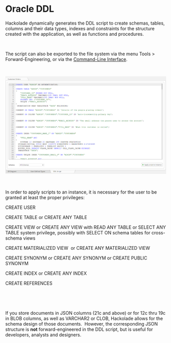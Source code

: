 # Oracle DDL

Hackolade dynamically generates the DDL script to create schemas, tables, columns and their data types, indexes and constraints for the structure created with the application, as well as functions and procedures.

&nbsp;

The script can also be exported to the file system via the menu Tools \> Forward-Engineering, or via the [Command-Line Interface](<CommandLineInterface.md>).

&nbsp;

![Oracle DDL forward-engineering](<lib/Oracle%20DDL%20forward-engineering.png>)

&nbsp;

In order to apply scripts to an instance, it is necessary for the user to be granted at least the proper privileges:

CREATE USER

CREATE TABLE or CREATE ANY TABLE

CREATE VIEW or CREATE ANY VIEW with READ ANY TABLE or SELECT ANY TABLE system privilege, possibly with SELECT ON schema tables for cross-schema views

CREATE MATERIALIZED VIEW&nbsp; or CREATE ANY MATERIALIZED VIEW

CREATE SYNONYM or CREATE ANY SYNONYM or CREATE PUBLIC SYNONYM

CREATE INDEX or CREATE ANY INDEX 

CREATE REFERENCES

&nbsp;

&nbsp;

If you store documents in JSON columns (21c and above) or for 12c thru 19c in BLOB columns, as well as VARCHAR2 or CLOB, Hackolade allows for the schema design of those documents.&nbsp; However, the corresponding JSON structure is **not** forward-engineered in the DDL script, but is useful for developers, analysts and designers.
